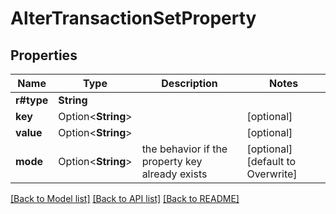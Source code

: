 # AlterTransactionSetProperty

## Properties

Name | Type | Description | Notes
------------ | ------------- | ------------- | -------------
**r#type** | **String** |  | 
**key** | Option<**String**> |  | [optional]
**value** | Option<**String**> |  | [optional]
**mode** | Option<**String**> | the behavior if the property key already exists | [optional][default to Overwrite]

[[Back to Model list]](../README.md#documentation-for-models) [[Back to API list]](../README.md#documentation-for-api-endpoints) [[Back to README]](../README.md)


